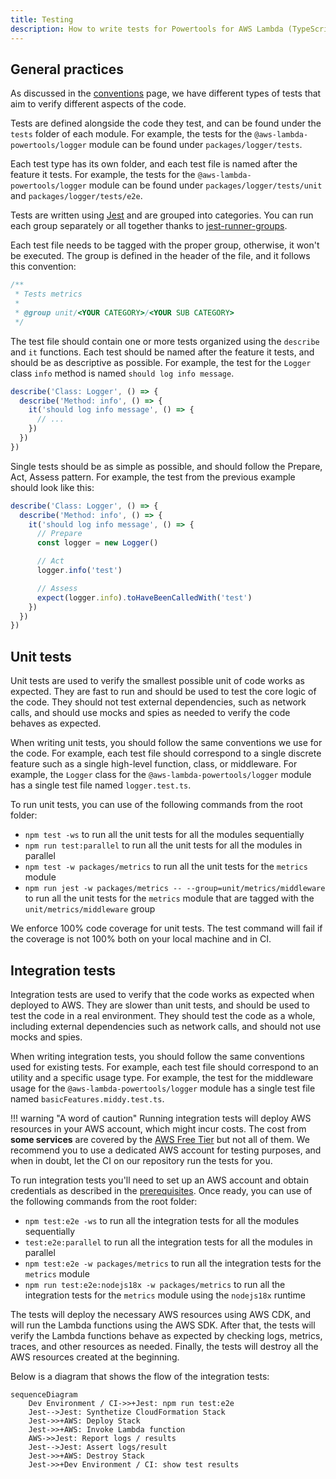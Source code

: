 ```yaml
---
title: Testing
description: How to write tests for Powertools for AWS Lambda (TypeScript)
---
```


## General practices

As discussed in the [conventions](./conventions.md) page, we have different types of tests that aim to verify different aspects of the code.

Tests are defined alongside the code they test, and can be found under the `tests` folder of each module. For example, the tests for the `@aws-lambda-powertools/logger` module can be found under `packages/logger/tests`.

Each test type has its own folder, and each test file is named after the feature it tests. For example, the tests for the `@aws-lambda-powertools/logger` module can be found under `packages/logger/tests/unit` and `packages/logger/tests/e2e`.

Tests are written using [Jest](https://jestjs.io) and are grouped into categories. You can run each group separately or all together thanks to [jest-runner-groups](https://www.npmjs.com/package/jest-runner-groups).

Each test file needs to be tagged with the proper group, otherwise, it won't be executed. The group is defined in the header of the file, and it follows this convention:

```typescript
/**
 * Tests metrics
 *
 * @group unit/<YOUR CATEGORY>/<YOUR SUB CATEGORY>
 */
```

The test file should contain one or more tests organized using the `describe` and `it` functions. Each test should be named after the feature it tests, and should be as descriptive as possible. For example, the test for the `Logger` class `info` method is named `should log info message`.

```typescript
describe('Class: Logger', () => {
  describe('Method: info', () => {
    it('should log info message', () => {
      // ...
    })
  })
})
```

Single tests should be as simple as possible, and should follow the Prepare, Act, Assess pattern. For example, the test from the previous example should look like this:

```typescript
describe('Class: Logger', () => {
  describe('Method: info', () => {
    it('should log info message', () => {
      // Prepare
      const logger = new Logger()

      // Act
      logger.info('test')

      // Assess
      expect(logger.info).toHaveBeenCalledWith('test')
    })
  })
})
```

## Unit tests

Unit tests are used to verify the smallest possible unit of code works as expected. They are fast to run and should be used to test the core logic of the code. They should not test external dependencies, such as network calls, and should use mocks and spies as needed to verify the code behaves as expected.

When writing unit tests, you should follow the same conventions we use for the code. For example, each test file should correspond to a single discrete feature such as a single high-level function, class, or middleware. For example, the `Logger` class for the `@aws-lambda-powertools/logger` module has a single test file named `logger.test.ts`.

To run unit tests, you can use of the following commands from the root folder:

* `npm test -ws` to run all the unit tests for all the modules sequentially
* `npm run test:parallel` to run all the unit tests for all the modules in parallel
* `npm test -w packages/metrics` to run all the unit tests for the `metrics` module
* `npm run jest -w packages/metrics -- --group=unit/metrics/middleware` to run all the unit tests for the `metrics` module that are tagged with the `unit/metrics/middleware` group


We enforce 100% code coverage for unit tests. The test command will fail if the coverage is not 100% both on your local machine and in CI.

## Integration tests

Integration tests are used to verify that the code works as expected when deployed to AWS. They are slower than unit tests, and should be used to test the code in a real environment. They should test the code as a whole, including external dependencies such as network calls, and should not use mocks and spies.

When writing integration tests, you should follow the same conventions used for existing tests. For example, each test file should correspond to an utility and a specific usage type. For example, the test for the middleware usage for the `@aws-lambda-powertools/logger` module has a single test file named `basicFeatures.middy.test.ts`.

!!! warning "A word of caution"
    Running integration tests will deploy AWS resources in your AWS account, which might incur costs. The cost from **some services** are covered by the [AWS Free Tier](https://aws.amazon.com/free/?all-free-tier.sort-by=item.additionalFields.SortRank&all-free-tier.sort-order=asc&awsf.Free%20Tier%20Types=*all&awsf.Free%20Tier%20Categories=*all) but not all of them. We recommend you to use a dedicated AWS account for testing purposes, and when in doubt, let the CI on our repository run the tests for you.

To run integration tests you'll need to set up an AWS account and obtain credentials as described in the [prerequisites](./setup.md#requirements). Once ready, you can use of the following commands from the root folder:

* `npm test:e2e -ws` to run all the integration tests for all the modules sequentially
* `test:e2e:parallel` to run all the integration tests for all the modules in parallel
* `npm test:e2e -w packages/metrics` to run all the integration tests for the `metrics` module
* `npm run test:e2e:nodejs18x -w packages/metrics` to run all the integration tests for the `metrics` module using the `nodejs18x` runtime 

The tests will deploy the necessary AWS resources using AWS CDK, and will run the Lambda functions using the AWS SDK. After that, the tests will verify the Lambda functions behave as expected by checking logs, metrics, traces, and other resources as needed. Finally, the tests will destroy all the AWS resources created at the beginning.

Below is a diagram that shows the flow of the integration tests:

```mermaid
sequenceDiagram
    Dev Environment / CI->>+Jest: npm run test:e2e
    Jest-->Jest: Synthetize CloudFormation Stack
    Jest->>+AWS: Deploy Stack
    Jest->>+AWS: Invoke Lambda function
    AWS->>Jest: Report logs / results
    Jest-->Jest: Assert logs/result
    Jest->>+AWS: Destroy Stack
    Jest->>+Dev Environment / CI: show test results
```